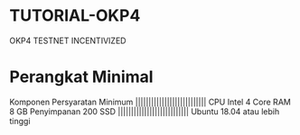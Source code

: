 # TUTORIAL-OKP4
OKP4 TESTNET INCENTIVIZED

# Perangkat Minimal

Komponen	Persyaratan Minimum
|||||||||||||||||||||||||||
CPU	Intel 4 Core
RAM	8 GB
Penyimpanan	200 SSD
|||||||||||||||||||||||||||
Ubuntu 18.04 atau lebih tinggi
